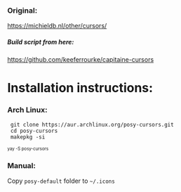 ### Original: 
https://michieldb.nl/other/cursors/

##### Build script from here: 
https://github.com/keeferrourke/capitaine-cursors


# Installation instructions: 
### Arch Linux:
```
 git clone https://aur.archlinux.org/posy-cursors.git
 cd posy-cursors
 makepkg -si
```
<sub><sup>yay -S posy-cursors</sup></sub>

### Manual:

Copy `posy-default` folder to `~/.icons`
